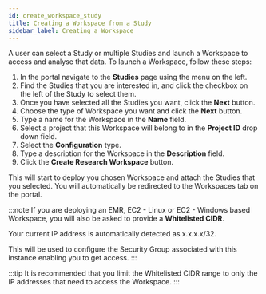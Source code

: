 ```yaml
---
id: create_workspace_study
title: Creating a Workspace from a Study
sidebar_label: Creating a Workspace
---
```


A user can select a Study or multiple Studies and launch a Workspace to access and analyse that data. To launch a Workspace, follow these steps:

1. In the portal navigate to the **Studies** page using the menu on the left.
2. Find the Studies that you are interested in, and click the checkbox on the left of the Study to select them.
3. Once you have selected all the Studies you want, click the **Next** button.
4. Choose the type of Workspace you want and click the **Next** button.
5. Type a name for the Workspace in the **Name** field.
6. Select a project that this Workspace will belong to in the **Project ID** drop down field.
7. Select the **Configuration** type.
8. Type a description for the Workspace in the **Description** field.
9. Click the **Create Research Workspace** button.

This will start to deploy you chosen Workspace and attach the Studies that you selected. You will automatically be redirected to the Workspaces tab on the portal.

:::note
If you are deploying an EMR, EC2 - Linux or EC2 - Windows based Workspace, you will also be asked to provide a **Whitelisted CIDR**.

Your current IP address is automatically detected as x.x.x.x/32.

This will be used to configure the Security Group associated with this instance enabling you to get access.
:::

:::tip
It is recommended that you limit the Whitelisted CIDR range to only the IP addresses that need to access the Workspace.
:::
